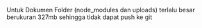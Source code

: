 Untuk Dokumen Folder (node_modules dan uploads) terlalu besar berukuran 327mb sehingga tidak dapat push ke git
